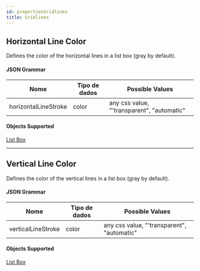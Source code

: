 ```yaml
---
id: propertiesGridlines
title: Gridlines
---
```


## Horizontal Line Color

Defines the color of the horizontal lines in a list box (gray by default).

#### JSON Grammar

| Nome                 | Tipo de dados | Possible Values                            |
| -------------------- | ------------- | ------------------------------------------ |
| horizontalLineStroke | color         | any css value, "'transparent", "automatic" |

#### Objects Supported

[List Box](listbox_overview.md)

---

## Vertical Line Color

Defines the color of the vertical lines in a list box (gray by default).

#### JSON Grammar

| Nome               | Tipo de dados | Possible Values                            |
| ------------------ | ------------- | ------------------------------------------ |
| verticalLineStroke | color         | any css value, "'transparent", "automatic" |

#### Objects Supported

[List Box](listbox_overview.md)
